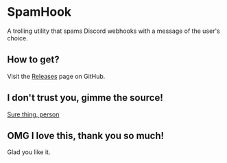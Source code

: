 # SpamHook
A trolling utility that spams Discord webhooks with a message of the user's choice.

## How to get?
Visit the [Releases](https://github.com/Hexexpeck/SpamHook/releases) page on GitHub.

## I don't trust you, gimme the source!
[Sure thing, person](http://hexexpeck.me/discord/webhooks/spammer)

## OMG I love this, thank you so much!
Glad you like it.

